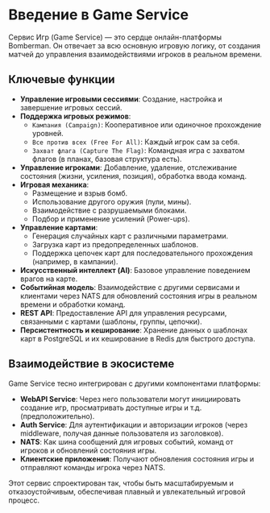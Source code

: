 # Введение в Game Service

Сервис Игр (Game Service) — это сердце онлайн-платформы Bomberman. Он отвечает за всю основную игровую логику, от создания матчей до управления взаимодействиями игроков в реальном времени.

## Ключевые функции

-   **Управление игровыми сессиями**: Создание, настройка и завершение игровых сессий.
-   **Поддержка игровых режимов**:
    -   `Кампания (Campaign)`: Кооперативное или одиночное прохождение уровней.
    -   `Все против всех (Free For All)`: Каждый игрок сам за себя.
    -   `Захват флага (Capture The Flag)`: Командная игра с захватом флагов (в планах, базовая структура есть).
-   **Управление игроками**: Добавление, удаление, отслеживание состояния (жизни, усиления, позиция), обработка ввода команд.
-   **Игровая механика**:
    -   Размещение и взрыв бомб.
    -   Использование другого оружия (пули, мины).
    -   Взаимодействие с разрушаемыми блоками.
    -   Подбор и применение усилений (Power-ups).
-   **Управление картами**:
    -   Генерация случайных карт с различными параметрами.
    -   Загрузка карт из предопределенных шаблонов.
    -   Поддержка цепочек карт для последовательного прохождения (например, в кампании).
-   **Искусственный интеллект (AI)**: Базовое управление поведением врагов на карте.
-   **Событийная модель**: Взаимодействие с другими сервисами и клиентами через NATS для обновлений состояния игры в реальном времени и обработки команд.
-   **REST API**: Предоставление API для управления ресурсами, связанными с картами (шаблоны, группы, цепочки).
-   **Персистентность и кеширование**: Хранение данных о шаблонах карт в PostgreSQL и их кеширование в Redis для быстрого доступа.

## Взаимодействие в экосистеме

Game Service тесно интегрирован с другими компонентами платформы:

-   **WebAPI Service**: Через него пользователи могут инициировать создание игр, просматривать доступные игры и т.д. (предположительно).
-   **Auth Service**: Для аутентификации и авторизации игроков (через middleware, получая данные пользователя из заголовков).
-   **NATS**: Как шина сообщений для игровых событий, команд от игроков и обновлений состояния игры.
-   **Клиентские приложения**: Получают обновления состояния игры и отправляют команды игрока через NATS.

Этот сервис спроектирован так, чтобы быть масштабируемым и отказоустойчивым, обеспечивая плавный и увлекательный игровой процесс. 